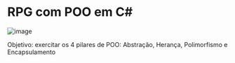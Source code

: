 # RPG com POO em C#

![image](https://user-images.githubusercontent.com/97065934/168171554-46c5f904-132c-4c1c-8387-fc4f3042acc6.png)

Objetivo: exercitar os 4 pilares de POO: Abstração, Herança, Polimorfismo e Encapsulamento


